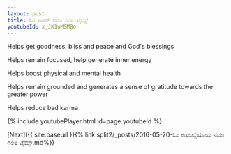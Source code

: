 ```yaml
---
layout: post
title: ಓಂ ಅಹನ್ ನಮಃ ೧೦೮ ಟೈಮ್ಸ್
youtubeId: x_JK1uMSMBo
---
```

 
 
Helps get goodness, bliss and peace and God's blessings
 
Helps remain focused, help generate inner energy 
 
Helps boost physical and mental health 
 
Helps remain grounded and generates a sense of gratitude towards the greater power 
 
Helps reduce bad karma
 
 
 
 


{% include youtubePlayer.html id=page.youtubeId %}
 
[Next]({{ site.baseurl }}{% link  split2/_posts/2016-05-20-ಓಂ ಅಸಂಖ್ಯೆಯಾಯ ನಮಃ ೧೦೮ ಟೈಮ್ಸ್.md%})
 
